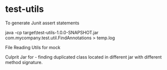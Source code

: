 # test-utils
To generate Junit assert statements


java -cp target\test-utils-1.0.0-SNAPSHOT.jar com.mycompany.test.util.FindAnnotations > temp.log

File Reading Utils for mock

Culprit Jar for - finding duplicated class located in different jar with different method signature. 